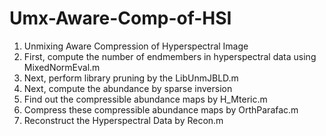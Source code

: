 # Umx-Aware-Comp-of-HSI
1. Unmixing Aware Compression of Hyperspectral Image
2. First, compute the number of endmembers in hyperspectral data using MixedNormEval.m
3. Next, perform library pruning by the LibUnmJBLD.m
4. Next, compute the abundance by sparse inversion
5. Find out the compressible abundance maps by H_Mteric.m
6. Compress these compressible abundance maps by OrthParafac.m
7. Reconstruct the Hyperspectral Data by Recon.m
